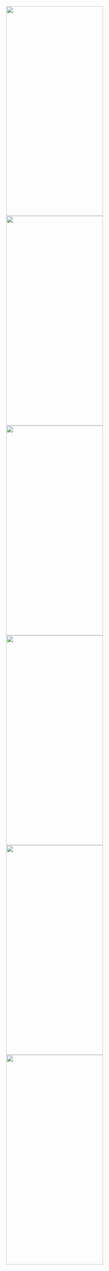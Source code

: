 <img src="https://github.com/atakanahmetyasin/Patika.dev---Getir-Bootcamp/assets/142516106/ff92c2be-b69b-4c3e-8fc9-22fa6fe80818" alt="" width="260" height="560">
<img src="https://github.com/atakanahmetyasin/Patika.dev---Getir-Bootcamp/assets/142516106/b3c956a1-8ef7-4b77-93f0-e106b0978297" alt="" width="260" height="560">
<img src="https://github.com/atakanahmetyasin/Patika.dev---Getir-Bootcamp/assets/142516106/d11e21c0-a310-4d16-ac55-00b6c766e6d2" alt="" width="260" height="560">
<img src="https://github.com/atakanahmetyasin/Patika.dev---Getir-Bootcamp/assets/142516106/c9291228-30d1-497d-b92e-499b8b3aa9cb" alt="" width="260" height="560">
<img src="https://github.com/atakanahmetyasin/Patika.dev---Getir-Bootcamp/assets/142516106/5510cb4d-8bc2-4aa4-8e48-251c406736dd" alt="" width="260" height="560">
<img src="https://github.com/atakanahmetyasin/Patika.dev---Getir-Bootcamp/assets/142516106/fb48531e-24ad-415d-8e04-499cb24f9d4c" alt="" width="260" height="560">

